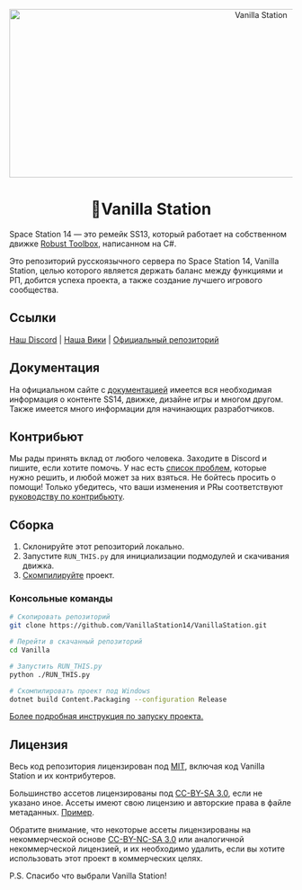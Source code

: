 <p align="center"> <img alt="Vanilla Station" width="880" height="300" src="https://raw.githubusercontent.com/space-wizards/asset-dump/de329a7898bb716b9d5ba9a0cd07f38e61f1ed05/github-logo.svg" /></p>

<h1 align="center">💮Vanilla Station</h1>

Space Station 14 — это ремейк SS13, который работает на собственном движке [Robust Toolbox](https://github.com/space-wizards/RobustToolbox), написанном на C#.

Это репозиторий русскоязычного сервера по Space Station 14, Vanilla Station, целью которого является держать баланс между функциями и РП, добится успеха проекта, а также создание лучшего игрового сообщества.

## Ссылки

[Наш Discord](https://discord.gg/vanilla-station) | [Наша Вики](https://vanilla-station.ru/) | [Официальный репозиторий](https://github.com/space-wizards/space-station-14)

## Документация

На официальном сайте с [документацией](https://docs.spacestation14.io/) имеется вся необходимая информация о контенте SS14, движке, дизайне игры и многом другом. Также имеется много информации для начинающих разработчиков.

## Контрибьют

Мы рады принять вклад от любого человека. Заходите в Discord и пишите, если хотите помочь. У нас есть [список проблем](https://github.com/VanillaStation14/VanillaStation/issues), которые нужно решить, и любой может за них взяться. Не бойтесь просить о помощи!
Только убедитесь, что ваши изменения и PRы соответствуют [руководству по контрибьюту](https://docs.spacestation14.com/en/general-development/codebase-info/pull-request-guidelines.html).

## Сборка

1. Склонируйте этот репозиторий локально.
2. Запустите `RUN_THIS.py` для инициализации подмодулей и скачивания движка.
3. [Скомпилируйте](https://docs.spacestation14.com/en/general-development/setup/server-hosting-tutorial.html#level-2-server-with-custom-code) проект.

### Консольные команды

```bash
# Скопировать репозиторий
git clone https://github.com/VanillaStation14/VanillaStation.git

# Перейти в скачанный репозиторий
cd Vanilla

# Запустить RUN_THIS.py
python ./RUN_THIS.py

# Скомпилировать проект под Windows
dotnet build Content.Packaging --configuration Release
```

[Более подробная инструкция по запуску проекта.](https://docs.spacestation14.com/en/general-development/setup.html)

## Лицензия

Весь код репозитория лицензирован под [MIT](https://github.com/space-syndicate/space-station-14/blob/master/LICENSE.TXT), включая код Vanilla Station и их контрибутеров.

Большинство ассетов лицензированы под [CC-BY-SA 3.0](https://creativecommons.org/licenses/by-sa/3.0/), если не указано иное. Ассеты имеют свою лицензию и авторские права в файле метаданных. [Пример](https://github.com/space-syndicate/space-station-14/blob/master/Resources/Textures/Objects/Tools/crowbar.rsi/meta.json).

Обратите внимание, что некоторые ассеты лицензированы на некоммерческой основе [CC-BY-NC-SA 3.0](https://creativecommons.org/licenses/by-nc-sa/3.0/) или аналогичной некоммерческой лицензией, и их необходимо удалить, если вы хотите использовать этот проект в коммерческих целях.

P.S. Спасибо что выбрали Vanilla Station!
